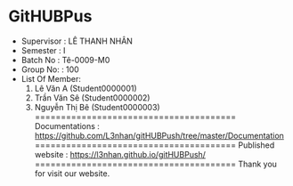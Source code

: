 GitHUBPus
=======================================
+ Supervisor	: LÊ THANH NHÂN
+ Semester		: I	
+ Batch No		: Tê-0009-M0	
+ Group No:		: 100
+ List Of Member:
	1. Lê Văn A  	(Student0000001)
	2. Trần Văn Sê	(Student0000002)
	3. Nguyễn Thị Bê 	(Student0000003)	
=======================================
Documentations : https://github.com/L3nhan/gitHUBPush/tree/master/Documentation
=======================================
Published website : https://l3nhan.github.io/gitHUBPush/<br>
=======================================
Thank you for visit our website.

